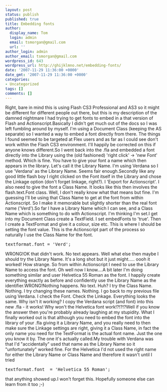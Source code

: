 ```yaml
---
layout: post
status: publish
published: true
title: Embedding fonts
author:
  display_name: Tom
  login: admin
  email: tsmorgan@gmail.com
  url: ''
author_login: admin
author_email: tsmorgan@gmail.com
wordpress_id: 643
wordpress_url: http://ghijklmno.net/embedding-fonts/
date: '2007-11-29 11:36:00 +0000'
date_gmt: '2007-11-29 11:36:00 +0000'
categories:
- Uncategorized
tags: []
comments: []
---
```

<p>Right, bare in mind this is using Flash CS3 Professional and AS3 so it might be different for different people out there, but this is my description of the damned nightmare I had trying to get fonts to embed in a that version of Flash and Actionscript.Basically I didn't get much out of the docs so I was left fumbling around by myself. I'm using a Document Class (keeping the AS separate) so I wanted a way to embed a font directly from there. The things I found seemed to be targeted at Flex users and as far as I could see don't work within the Flash CS3 environment. I'll happily be corrected on this if anyone knows different.So I went back into the .fla and embedded a font directly into the Library using the (old fashioned) 'right click' -> 'new Font' method. Which is fine. You have to give your font a name which then appears in the library. Let's call it the Library Name. I'm using Verdana so I use 'Verdana' as the Library Name. Seems fair enough.Secondly like any good little flash boy I right clicked on the Font itself in the Library and chose the Linkage option (don't forget linkage, right?). I 'Export for Actionscript'. I also need to give the font a Class Name. It looks like this then involves the flash.text.Font class.  Well, I don't really know what that means but fine. I'm guessing I'll be using that Class Name to get at the font from within Actionscript. So I make it memorable but slightly shorter than the real font name ('Verd').So far I have a Library Name which I can see, and a Class Name which is something to do with Actionscript. I'm thinking I'm set.I get into my Document Class create a TextField. I set embedFonts to 'true'. Then I create a TextFormat and give it a colour, size etc. This is where I should be setting the font value. This is the Actionscript part of the process so naturally I use the Class Name for the font.
<pre>textformat.font = 'Verd';</pre>WRONG!OK that didn't work. No text appears. Well what else then maybe I should try the Library Name. It's a long shot but it just might..... oooh it worked! How strange. So from within Actionscript I need to use the Library Name to access the font. Oh well now I know....A bit later I'm doing something similar and user Helvetica 55 Roman as the font. I happily create everything exactly as before and confidently use the Library Name as the identifier.WRONG!Nothing happens. No text. Huh? I try the Class Name. Nothing. I try changing these names. Nothing. I go back to my previous file using Verdana. I check the Font. Check the Linkage. Everything looks the same. Why isn't it working? I copy the Verdana script (and font) into this new .fla - it works! Why won't the Helvetica font work!?!?!?Well if you know the answer then you're probably already laughing at my stupidity. What I finally worked out is that although you need to embed the font into the library of your .fla giving it a Library Name, and you really need to then make sure the Linkage settings are right, giving it a Class Name, in fact the only name you need for the TextFormat is the actual font name. Just the one you know it by. The one it's actually called.My trouble with Verdana was that I'd "accidentally" used that name as the Library Name so it "unfortunately" worked fine. For the Helvetica I'd not used the right name for either the Library Name or Class Name and therefore it wasn't until I tried
<pre>textformat.font  = 'Helvetica 55 Roman';</pre>that anything showed up.I won't forget this. Hopefully someone else can learn from it too ;-)</p>

